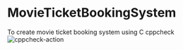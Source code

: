 # MovieTicketBookingSystem
To create movie ticket booking system using C
cppcheck
![cppcheck-action](https://github.com/stepin104679/MovieTicketBookingSystem/workflows/cppcheck-action/badge.svg?branch=main)
